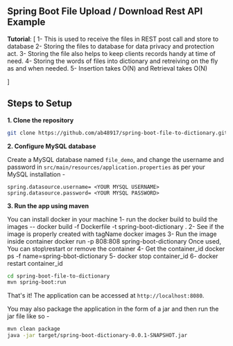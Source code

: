 ## Spring Boot File Upload / Download Rest API Example

**Tutorial**: [
1- This is used to receive the files in REST post call and store to database
2- Storing the files to database for data privacy and protection act.
3- Storing the file also helps to keep clients records handy at time of need.
4- Storing the words of files into dictionary and retreiving on the fly as and when needed.
5- Insertion takes O(N) and Retrieval takes O(N) 
   
]


## Steps to Setup

**1. Clone the repository** 

```bash
git clone https://github.com/ab48917/spring-boot-file-to-dictionary.git
```

**2. Configure MySQL database**

Create a MySQL database named `file_demo`, and change the username and password in `src/main/resources/application.properties` as per your MySQL
installation -

```properties
spring.datasource.username= <YOUR MYSQL USERNAME>
spring.datasource.password= <YOUR MYSQL PASSWORD>
```

**3. Run the app using maven**

You can install docker in your machine
1- run the docker build to build the images --
docker build -f Dockerfile -t spring-boot-dictionary .
2- See if the image is properly created with tagName
docker images
3- Run the image inside container
docker run -p 808:808 spring-boot-dictionary
Once used, You can stop\restart or remove the container
4- Get the container_id
docker ps -f name=spring-bbot-dictionary
5- docker stop container_id
6- docker restart container_id

```bash
cd spring-boot-file-to-dictionary
mvn spring-boot:run
```

That's it! The application can be accessed at `http://localhost:8080`.

You may also package the application in the form of a jar and then run the jar file like so -

```bash
mvn clean package
java -jar target/spring-boot-dictionary-0.0.1-SNAPSHOT.jar
```

